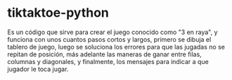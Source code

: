# tiktaktoe-python
Es un código que sirve para crear el juego conocido como "3 en raya", y funciona con unos cuantos pasos cortos y largos, primero se dibuja el tablero de juego,
luego se soluciona los errores para que las jugadas no se repitan de posición, más adelante las maneras de ganar entre filas, columnas y diagonales, y
finalmente, los mensajes para indicar a que jugador le toca jugar.
